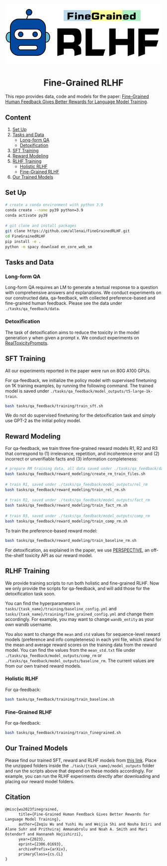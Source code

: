 <p align="center">
  <img src="fgrlhf_logo.png" width=512px>
</p>

<h1 align="center"> Fine-Grained RLHF </h1>

This repo provides data, code and models for the paper: [Fine-Grained Human Feedback Gives Better Rewards for Language Model Training](https://arxiv.org/pdf/2306.01693.pdf).

## Content
1. [Set Up](#set-up)
2. [Tasks and Data](#tasks-and-data)
    * [Long-form QA](#long-form-qa)
    * [Detoxification](#detoxification)
3. [SFT Training](#sft-training)
4. [Reward Modeling](#reward-modeling)
5. [RLHF Training](#rlhf-training)
    * [Holistic RLHF](#holistic-rlhf)
    * [Fine-Grained RLHF](#fine-grained-rlhf)
6. [Our Trained Models](#our-trained-models)


## Set Up
```bash
# create a conda environment with python 3.9
conda create --name py39 python=3.9
conda activate py39 

# git clone and install packages
git clone https://github.com/allenai/FineGrainedRLHF.git
cd FineGrainedRLHF
pip install -e .
python -m spacy download en_core_web_sm
```

## Tasks and Data

### Long-form QA
Long-form QA requires an LM to generate a textual response to a question with comprehensive answers and explanations. We conduct experiments on our constructed data, qa-feedback, with collected preference-based and fine-grained human feedback. Please see the data under `./tasks/qa_feedback/data`.

### Detoxification
The task of detoxification aims to reduce the toxicity in the model generation y when given a prompt x. We conduct experiments on [RealToxicityPrompts](https://allenai.org/data/real-toxicity-prompts).

## SFT Training
All our experiments reported in the paper were run on 80G A100 GPUs.

For qa-feedback, we initialize the policy model with supervised finetuning on 1K training examples, by running the following command. The trained model is saved under `./tasks/qa_feedback/model_outputs/t5-large-1k-train`.

```bash
bash tasks/qa_feedback/training/train_sft.sh
```

We do not do supervised finetuning for the detoxification task and simply use GPT-2 as the initial policy model.

## Reward Modeling
For qa-feedback, we train three fine-grained reward models R1, R2 and R3 that correspond to (1) irrelevance, repetition, and incoherence error and (2) incorrect or unverifiable facts and (3) information completeness:

```bash
# prepare RM training data, all data saved under ./tasks/qa_feedback/data
bash tasks/qa_feedback/reward_modeling/create_rm_train_files.sh

# train R1, saved under ./tasks/qa_feedback/model_outputs/rel_rm
bash tasks/qa_feedback/reward_modeling/train_rel_rm.sh

# train R2, saved under ./tasks/qa_feedback/model_outputs/fact_rm
bash tasks/qa_feedback/reward_modeling/train_fact_rm.sh

# train R3, saved under ./tasks/qa_feedback/model_outputs/comp_rm
bash tasks/qa_feedback/reward_modeling/train_comp_rm.sh
```

To train the preference-based reward model:

```bash
bash tasks/qa_feedback/reward_modeling/train_baseline_rm.sh
```

For detoxification, as explained in the paper, we use [PERSPECTIVE](https://github.com/conversationai/perspectiveapi), an off-the-shelf toxicity API as our reward model.

## RLHF Training
We provide training scripts to run both holistic and fine-grained RLHF. Now we only provide the scripts for qa-feedback, and will add those for the detoxification task soon. 

You can find the hyperparameters in `tasks/{task_name}/training/baseline_config.yml` and `tasks/{task_name}/training/fine_grained_config.yml` and change them accordingly. For example, you may want to change `wandb_entity` as your own wandb username. 

You also want to change the `mean` and `std` values for sequence-level reward models (preference and info completeness) in each yml file, which stand for the mean and average reward scores on the training data from the reward model. You can find the values from the `mean_std.txt` file under `./tasks/qa_feedback/model_outputs/comp_rm` or `./tasks/qa_feedback/model_outputs/baseline_rm`. The current values are from our own trained reward models.

### Holistic RLHF

For qa-feedback:
```bash
bash tasks/qa_feedback/training/train_baseline.sh
```

### Fine-Grained RLHF

For qa-feedback:
```bash
bash tasks/qa_feedback/training/train_finegrained.sh
```

## Our Trained Models

Please find our trained SFT, reward and RLHF models from [this link](https://drive.google.com/drive/folders/18EBBOlePyh86tsTPNeCiImKkbGqN48A7?usp=sharing). Place the unzipped folders inside the `./task/{task_name}/model_outputs` folder and run the scripts above that depend on these models accordingly. For example, you can run the RLHF experiments directly after downloading and placing our reward model folders.


## Citation
```
@misc{wu2023finegrained,
      title={Fine-Grained Human Feedback Gives Better Rewards for Language Model Training}, 
      author={Zeqiu Wu and Yushi Hu and Weijia Shi and Nouha Dziri and Alane Suhr and Prithviraj Ammanabrolu and Noah A. Smith and Mari Ostendorf and Hannaneh Hajishirzi},
      year={2023},
      eprint={2306.01693},
      archivePrefix={arXiv},
      primaryClass={cs.CL}
}
```
